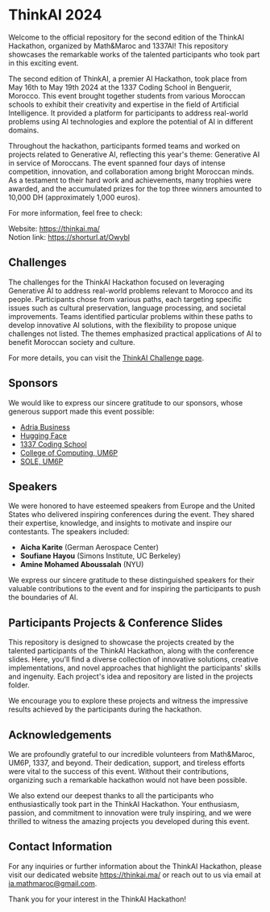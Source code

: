 # ThinkAI 2024

Welcome to the official repository for the second edition of the ThinkAI Hackathon, organized by Math&Maroc and 1337AI! This repository showcases the remarkable works of the talented participants who took part in this exciting event.

The second edition of ThinkAI, a premier AI Hackathon, took place from May 16th to May 19th 2024 at the 1337 Coding School in Benguerir, Morocco. This event brought together students from various Moroccan schools to exhibit their creativity and expertise in the field of Artificial Intelligence. It provided a platform for participants to address real-world problems using AI technologies and explore the potential of AI in different domains.

Throughout the hackathon, participants formed teams and worked on projects related to Generative AI, reflecting this year's theme: Generative AI in service of Moroccans. The event spanned four days of intense competition, innovation, and collaboration among bright Moroccan minds. As a testament to their hard work and achievements, many trophies were awarded, and the accumulated prizes for the top three winners amounted to 10,000 DH (approximately 1,000 euros).

For more information, feel free to check:

Website: https://thinkai.ma/ \
Notion link: https://shorturl.at/Owybl

## Challenges

The challenges for the ThinkAI Hackathon focused on leveraging Generative AI to address real-world problems relevant to Morocco and its people. Participants chose from various paths, each targeting specific issues such as cultural preservation, language processing, and societal improvements. Teams identified particular problems within these paths to develop innovative AI solutions, with the flexibility to propose unique challenges not listed. The themes emphasized practical applications of AI to benefit Moroccan society and culture.

For more details, you can visit the [ThinkAI Challenge page](https://thinkai-morocco.notion.site/Challenge-93e582ba65144a70bffa63052af7799c).

## Sponsors

We would like to express our sincere gratitude to our sponsors, whose generous support made this event possible:

 - [Adria Business](https://adria-bt.com/)
 - [Hugging Face](https://huggingface.co)
 - [1337 Coding School](https://1337.ma/)
 - [College of Computing, UM6P](https://cc.um6p.ma/)
 - [SOLE, UM6P](https://www.linkedin.com/company/student-organisations-leadership-and-engagement-sole/)

## Speakers

We were honored to have esteemed speakers from Europe and the United States who delivered inspiring conferences during the event. They shared their expertise, knowledge, and insights to motivate and inspire our contestants. The speakers included:

- **Aicha Karite** (German Aerospace Center)
- **Soufiane Hayou** (Simons Institute, UC Berkeley)
- **Amine Mohamed Aboussalah** (NYU)


We express our sincere gratitude to these distinguished speakers for their valuable contributions to the event and for inspiring the participants to push the boundaries of AI.

## Participants Projects & Conference Slides

This repository is designed to showcase the projects created by the talented participants of the ThinkAI Hackathon, along with the conference slides. Here, you'll find a diverse collection of innovative solutions, creative implementations, and novel approaches that highlight the participants' skills and ingenuity. Each project's idea and repository are listed in the projects folder. 

We encourage you to explore these projects and witness the impressive results achieved by the participants during the hackathon.


## Acknowledgements
We are profoundly grateful to our incredible volunteers from Math&Maroc, UM6P, 1337, and beyond. Their dedication, support, and tireless efforts were vital to the success of this event. Without their contributions, organizing such a remarkable hackathon would not have been possible.

We also extend our deepest thanks to all the participants who enthusiastically took part in the ThinkAI Hackathon. Your enthusiasm, passion, and commitment to innovation were truly inspiring, and we were thrilled to witness the amazing projects you developed during this event.

## Contact Information
For any inquiries or further information about the ThinkAI Hackathon, please visit our dedicated website https://thinkai.ma/ or reach out to us via email at ia.mathmaroc@gmail.com.

Thank you for your interest in the ThinkAI Hackathon!

